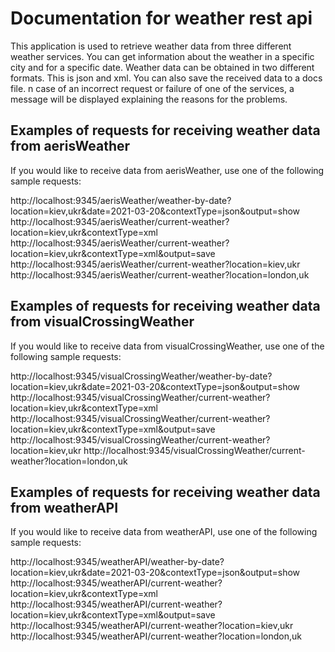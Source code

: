 
# Documentation for weather rest api

This application is used to retrieve weather data from three different weather services. You can get information about the weather in a 
specific city and for a specific date. Weather data can be obtained in two different formats. This is json and xml. You can also save 
the received data to a docs file. n case of an incorrect request or failure of one of the services, a message will be displayed 
explaining the reasons for the problems.


## Examples of requests for receiving weather data from aerisWeather

If you would like to receive data from aerisWeather, use one of the following sample requests:

http://localhost:9345/aerisWeather/weather-by-date?location=kiev,ukr&date=2021-03-20&contextType=json&output=show
http://localhost:9345/aerisWeather/current-weather?location=kiev,ukr&contextType=xml
http://localhost:9345/aerisWeather/current-weather?location=kiev,ukr&contextType=xml&output=save
http://localhost:9345/aerisWeather/current-weather?location=kiev,ukr
http://localhost:9345/aerisWeather/current-weather?location=london,uk


## Examples of requests for receiving weather data from visualCrossingWeather

If you would like to receive data from visualCrossingWeather, use one of the following sample requests:

http://localhost:9345/visualCrossingWeather/weather-by-date?location=kiev,ukr&date=2021-03-20&contextType=json&output=show
http://localhost:9345/visualCrossingWeather/current-weather?location=kiev,ukr&contextType=xml
http://localhost:9345/visualCrossingWeather/current-weather?location=kiev,ukr&contextType=xml&output=save
http://localhost:9345/visualCrossingWeather/current-weather?location=kiev,ukr
http://localhost:9345/visualCrossingWeather/current-weather?location=london,uk


## Examples of requests for receiving weather data from weatherAPI

If you would like to receive data from weatherAPI, use one of the following sample requests:

http://localhost:9345/weatherAPI/weather-by-date?location=kiev,ukr&date=2021-03-20&contextType=json&output=show
http://localhost:9345/weatherAPI/current-weather?location=kiev,ukr&contextType=xml
http://localhost:9345/weatherAPI/current-weather?location=kiev,ukr&contextType=xml&output=save
http://localhost:9345/weatherAPI/current-weather?location=kiev,ukr
http://localhost:9345/weatherAPI/current-weather?location=london,uk
